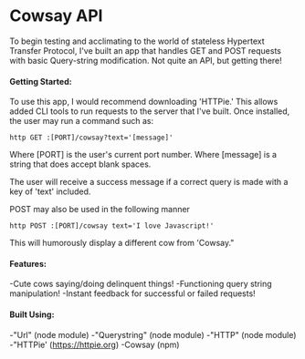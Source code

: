 # Cowsay API

To begin testing and acclimating to the world of stateless Hypertext Transfer Protocol, I've built an app that handles GET and POST requests with basic Query-string modification. Not quite an API, but getting there!

#### Getting Started:
To use this app, I would recommend downloading 'HTTPie.' This allows added CLI tools to run requests to the server that I've built. Once installed, the user may run a command such as:
```
http GET :[PORT]/cowsay?text='[message]'
```
Where [PORT] is the user's current port number.
Where [message] is a string that does accept blank spaces.

The user will receive a success message if a correct query is made with a key of 'text' included.

POST may also be used in the following manner
```
http POST :[PORT]/cowsay text='I love Javascript!'
```
This will humorously display a different cow from 'Cowsay."
#### Features:
-Cute cows saying/doing delinquent things!
-Functioning query string manipulation!
-Instant feedback for successful or failed requests!

#### Built Using:
-"Url" (node module)
-"Querystring" (node module)
-"HTTP" (node module)
-"HTTPie' (https://httpie.org)
-Cowsay (npm)
